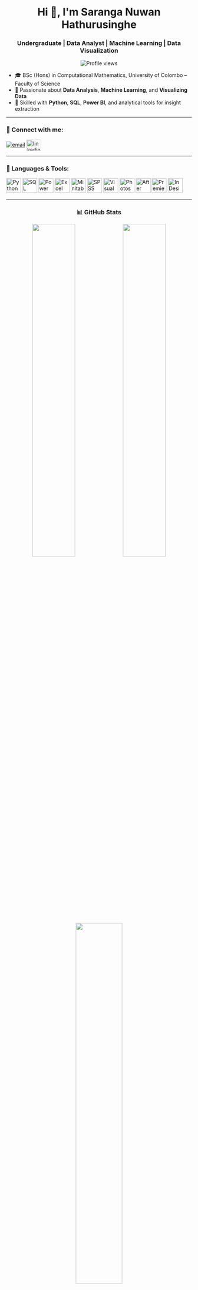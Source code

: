<h1 align="center">Hi 👋, I'm Saranga Nuwan Hathurusinghe</h1>
<h3 align="center">Undergraduate | Data Analyst | Machine Learning | Data Visualization</h3>

<p align="center">
  <img src="https://komarev.com/ghpvc/?username=sara316129&label=Profile%20views&color=0e75b6&style=flat" alt="Profile views"/>
</p>

- 🎓 BSc (Hons) in Computational Mathematics, University of Colombo – Faculty of Science  
- 🧠 Passionate about **Data Analysis**, **Machine Learning**, and **Visualizing Data**
- 🧰 Skilled with **Python**, **SQL**, **Power BI**, and analytical tools for insight extraction

---

<h3 align="left">🔗 Connect with me:</h3>
<p align="left">
  <a href="mailto:2022s19398@stu.cmb.ac.lk"><img src="https://img.icons8.com/fluency/30/gmail-new.png" alt="email"/></a>
  <a href="https://linkedin.com/in/saranga-nuwan-hathurusinghe-0b599229a" target="blank">
    <img align="center" src="https://raw.githubusercontent.com/rahuldkjain/github-profile-readme-generator/master/src/images/icons/Social/linked-in-alt.svg" alt="linkedin" height="30" width="40" />
  </a>
</p>

---

<h3 align="left">🧰 Languages & Tools:</h3>
<p align="left">
  <!-- Python -->
  <img src="https://cdn.jsdelivr.net/gh/devicons/devicon/icons/python/python-original.svg" width="40" height="40" alt="Python"/>
  <!-- SQL Server -->
  <img src="https://www.svgrepo.com/show/303229/microsoft-sql-server-logo.svg" width="40" height="40" alt="SQL Server"/>
  <!-- Power BI -->
  <img src="https://img.icons8.com/color/48/power-bi.png" width="40" height="40" alt="Power BI"/>
  <!-- Excel -->
  <img src="https://img.icons8.com/color/48/microsoft-excel-2019--v1.png" width="40" height="40" alt="Excel"/>
  <!-- Minitab -->
  <img src="https://img.icons8.com/color/48/minitab.png" width="40" height="40" alt="Minitab"/>
  <!-- SPSS -->
  <img src="https://upload.wikimedia.org/wikipedia/commons/3/3c/IBM_SPSS_Logo.png" width="40" height="40" alt="SPSS"/>
  <!-- Visual Studio -->
  <img src="https://cdn.jsdelivr.net/gh/devicons/devicon/icons/visualstudio/visualstudio-plain.svg" width="40" height="40" alt="Visual Studio"/>
  <!-- Photoshop -->
  <img src="https://img.icons8.com/color/48/adobe-photoshop--v1.png" width="40" height="40" alt="Photoshop"/>
  <!-- After Effects -->
  <img src="https://img.icons8.com/color/48/adobe-after-effects--v1.png" width="40" height="40" alt="After Effects"/>
  <!-- Premiere Pro -->
  <img src="https://img.icons8.com/color/48/adobe-premiere-pro--v1.png" width="40" height="40" alt="Premiere Pro"/>
  <!-- InDesign -->
  <img src="https://img.icons8.com/color/48/adobe-indesign--v1.png" width="40" height="40" alt="InDesign"/>
</p>

---

<h3 align="center">📊 GitHub Stats</h3>
<div align="center">
  <img src="https://github-readme-stats.vercel.app/api?username=sara316129&show_icons=true&theme=tokyonight&hide_border=true&include_all_commits=true&count_private=true" width="48%" />
  <img src="https://github-readme-streak-stats.herokuapp.com/?user=sara316129&theme=tokyonight&hide_border=true" width="48%" />
</div>
<br/>
<div align="center">
  <img src="https://github-readme-stats.vercel.app/api/top-langs/?username=sara316129&layout=compact&theme=tokyonight&hide_border=true" width="50%" />
</div>
